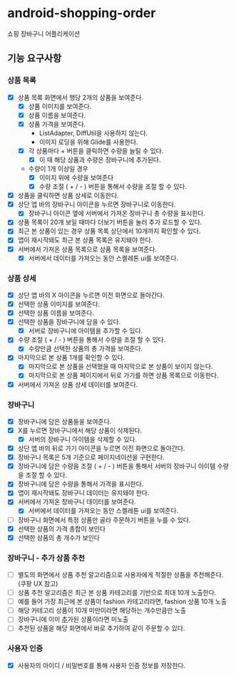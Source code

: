 # android-shopping-order

쇼핑 장바구니 어플리케이션

## 기능 요구사항

### 상품 목록

- [x] 상품 목록 화면에서 행당 2개의 상품을 보여준다.
    - [x] 상품 이미지를 보여준다.
    - [x] 상품 이름을 보여준다.
    - [x] 상품 가격을 보여준다.
        - ListAdapter, DiffUtil을 사용하지 않는다.
        - 이미지 로딩을 위해 Glide를 사용한다.
    - [x] 각 상품마다 + 버튼을 클릭하면 수량을 늘릴 수 있다.
        - [x] 이 때 해당 상품과 수량은 장바구니에 추가된다.
    - 수량이 1개 이상일 경우
        - [x] 이미지 위에 수량을 보여준다
        - [x] 수량 조절 ( + / - ) 버튼을 통해서 수량을 조절 할 수 있다.
- [x] 상품을 클릭하면 상품 상세로 이동한다.
- [x] 상단 앱 바의 장바구니 아이콘을 누르면 장바구니로 이동한다.
    - [x] 장바구니 아이콘 옆에 서버에서 가져온 장바구니 총 수량을 표시한다.
- [x] 상품 목록이 20개 보일 때마다 더보기 버튼을 눌러 추가 로드할 수 있다.
- [x] 최근 본 상품이 있는 경우 상품 목록 상단에서 10개까지 확인할 수 있다.
- [x] 앱이 재시작돼도 최근 본 상품 목록은 유지돼야 한다.
- [x] 서버에서 가져온 상품 목록으로 상품 목록을 보여준다.
    - [x] 서버에서 데이터를 가져오는 동안 스켈레톤 ui를 보여준다.

### 상품 상세

- [x] 상단 앱 바의 X 아이콘을 누르면 이전 화면으로 돌아간다.
- [x] 선택한 상품 이미지를 보여준다.
- [x] 선택한 상품 이름을 보여준다.
- [x] 선택한 상품을 장바구니에 담을 수 있다.
    - [x] 서버로 장바구니에 아이템을 추가할 수 있다.
- [x] 수량 조절 ( + / - ) 버튼을 통해서 수량을 조절 할 수 있다.
    - [x] 수량만큼 선택한 상품의 총 가격을 보여준다.
- [x] 마지막으로 본 상품 1개를 확인할 수 있다.
    - [x] 마지막으로 본 상품을 선택했을 때 마지막으로 본 상품이 보이지 않는다.
    - [x] 마지막으로 본 상품 페이지에서 뒤로 가기를 하면 상품 목록으로 이동한다.
- [x] 서버에서 가져온 상품 상세 데이터를 보여준다.

### 장바구니

- [x] 장바구니에 담은 상품들을 보여준다.
- [x] X를 누르면 장바구니에서 해당 상품이 삭제된다.
    - [x] 서버의 장바구니 아이템을 삭제할 수 있다.
- [x] 상단 앱 바의 뒤로 가기 아이콘을 누르면 이전 화면으로 돌아간다.
- [x] 장바구니 목록은 5개 기준으로 페이지네이션을 구현한다.
- [x] 장바구니에 담은 수량을 조절 ( + / - ) 버튼을 통해서 서버의 장바구니 아이템 수량을 조절 할 수 있다.
- [x] 장바구니에 담은 수량을 통해서 가격을 표시한다.
- [x] 앱이 재시작돼도 장바구니 데이터는 유지돼야 한다.
- [x] 서버에서 가져온 장바구니 데이터를 보여준다.
    - [x] 서버에서 데이터를 가져오는 동안 스켈레톤 ui를 보여준다.
- [ ] 장바구니 화면에서 특정 상품만 골라 주문하기 버튼을 누를 수 있다.
- [x] 선택한 상품의 가격 총합이 보인다
- [x] 선택한 상품의 총 개수가 보인다

### 장바구니 - 추가 상품 추천

- [ ] 별도의 화면에서 상품 추천 알고리즘으로 사용자에게 적절한 상품을 추천해준다. (쿠팡 UX 참고)
- [ ] 상품 추천 알고리즘은 최근 본 상품 카테고리를 기반으로 최대 10개 노출한다.
- [ ] 예를 들어 가장 최근에 본 상품이 fashion 카테고리라면, fashion 상품 10개 노출
- [ ] 해당 카테고리 상품이 10개 미만이라면 해당하는 개수만큼만 노출
- [ ] 장바구니에 이미 [추]()가된 상품이라면 미노출
- [ ] 추천된 상품을 해당 화면에서 바로 추가하여 같이 주문할 수 있다.

### 사용자 인증

- [x] 사용자의 아이디 / 비밀번호를 통해 사용자 인증 정보를 저장한다.


